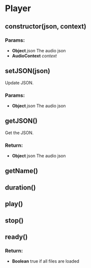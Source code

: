 

<!-- Start src/player.js -->

# Player

## constructor(json, context)

### Params:

* **Object** *json* The audio json
* **AudioContext** *context* 

## setJSON(json)

Update JSON.

### Params:

* **Object** *json* The audio json

## getJSON()

Get the JSON.

### Return:

* **Object** json The audio json

## getName()

## duration()

## play()

## stop()

## ready()

### Return:

* **Boolean** true if all files are loaded

<!-- End src/player.js -->

